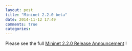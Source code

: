 ```yaml
---
layout: post
title: "Mininet 2.2.0 beta"
date: 2014-11-12 17:49
comments: true
categories:
---
```


Please see the full [Mininet 2.2.0 Release Announcement](/blog/2014/12/09/announcing-mininet-2-2-0/) !
